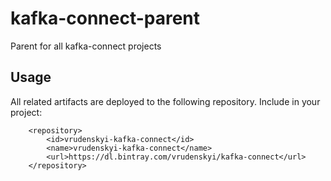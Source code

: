 # kafka-connect-parent
 Parent for all kafka-connect projects

## Usage 
All related artifacts are deployed to the following repository. Include in your project: 

		<repository>
			<id>vrudenskyi-kafka-connect</id>
			<name>vrudenskyi-kafka-connect</name>
			<url>https://dl.bintray.com/vrudenskyi/kafka-connect</url>
		</repository>
